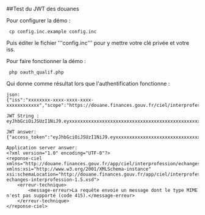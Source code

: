##Test du JWT des douanes

Pour configurer la démo :

     cp config.inc.example config.inc

Puis éditer le fichier '''config.inc''' pour y mettre votre clé privée et votre iss.

Pour faire fonctionner la démo :

     php oauth_qualif.php

Qui donne comme résultat lors que l'authentification fonctionne :

    json: 
    {"iss":"xxxxxxxx-xxxx-xxxx-xxxx-xxxxxxxxxxxx","scope":"https://douane.finances.gouv.fr/ciel/interprofession/v1","aud":"https://douane.finances.gouv.fr/oauth2/v1/auth","iat":1467205278000}
    
    JWT String : 
    eyJhbGciOiJSUzI1NiJ9.eyxxxxxxxxxxxxxxxxxxxxxxxxxxxxxxxxxxxxxxxxxxxxxxxxxxxxxxxxxxxxxxxxxxxxxxxxxxxxxxxxxxxxxxxxxxxxxxxxxxxxxxxxxxxxxxxxxxxxxxxxxxxxxxxxxxxxxxxxxxxxxxxxxxxxxxxxxxxxxxxxxxxxxxxxxxxxxxxxxxxxxxxxxxxxxxxxxxxxxxxxxxxxxxxxxxxxxxxxxxxxxxxxxxxxxxxxxxxxxxxxxxxxxxxx.xxxxxxxxxxxxxxxxxxxxxxxxxxxxxxxxxxxxxxxxxxxxxxxxxxxxxxxxxxxxxxxxxxxxxxxxxxxxxxxxxxxxxxxxxxxxxxxxxxxxxxxxxxxxxxxxxxxxxxxxxxxxxxxxxxxxxxxxxxxxxxxxxxxxxxxxxxxxxxxxxxxxxxxxxxxxxxxxxxxxxxxxxxxxxxxxxxxxxxxxxxxxxxxxxxxxxxxxxxxxxxxxxxxxxxxxxxxxxxxxxxxxxxxxxxxxxxxxxxxxxxxxxxxxxxxxxxxxxxxxxxxxxxxxxxxxxxxxxxxxxxxxxxxxxxxxxxxxxxxxxxxxxxxxxxxxxxxxxxxxxx
    
    JWT answer: 
    {"access_token":"eyJhbGciOiJSUzI1NiJ9.eyxxxxxxxxxxxxxxxxxxxxxxxxxxxxxxxxxxxxxxxxxxxxxxxxxxxxxxxxxxxxxxxxxxxxxxxxxxxxxxxxxxxxxxxxxxxxxxxxxxxxxxxxxxxxxxxxxxxxxxxxxxxxxxxxxxxxxxxxxxxxxxxxxxxxxxxxxxxxxxxxxxxxxxxxxxxxxxxxxxxxxxxxxxxxxxxxxxxxxxxxxxxxxxxxxxxxxxxxxxxxxxxxxxxxxxxxxxxxxxxxxxxxxxxxxxxxxxxxxxxxxxxxxxxxxxxxxxxxxxxxxxxxxxxxxxxxxxxxxxxxxxxxxxxxxxxxxxxxxxxxxxxxxxxxxxxxxxxxxxxxxxxxxxxxxxxxxxxxxxxxxxxxxxxxxxxxxxxxxxxxxxxxxxxxxxxxxxxxxxxxxxxxxxxxxxxxxxxxxx.xxxxxxxxxxxxxxxxxxxxxxxxxxxxxxxxxxxxxxxxxxxxxxxxxxxxxxxxxxxxxxxxxxxxxxxxxxxxxxxxxxxxxxxxxxxxxxxxxxxxxxxxxxxxxxxxxxxxxxxxxxxxxxxxxxxxxxxxxxxxxxxxxxxxxxxxxxxxxxxxxxxxxxxxxxxxxxxxxxxxxxxxxxxxxxxxxxxxxxxxxxxxxxxxxxxxxxxxxxxxxxxxxxxxxxxxxxxxxxxxxxxxxxxxxxxxxxxxxxxxxxxxxxxxxxxxxxxxxxxxxxxxxxxxxxxxxxxxxxxxxxxxxxxxxxxxxxxxxxxxxxxxxxxxxxxxxxxxxxxxxx","token_type":"Bearer","expires_in":3600000}
    
    Application server answer: 
    <?xml version="1.0" encoding="UTF-8"?>
    <reponse-ciel xmlns="http://douane.finances.gouv.fr/app/ciel/interprofession/echanges/1.0" xmlns:xsi="http://www.w3.org/2001/XMLSchema-instance" xsi:schemaLocation="http://douane.finances.gouv.fr/app/ciel/interprofession/echanges/1.0 echanges-interprofession-1.5.xsd">
    	<erreur-technique>
    		<message-erreur>La requête envoie un message dont le type MIME n'est pas supporté (code 415).</message-erreur>
    	</erreur-technique>
    </reponse-ciel>

